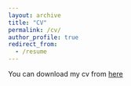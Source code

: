 ```yaml
---
layout: archive
title: "CV"
permalink: /cv/
author_profile: true
redirect_from:
  - /resume
---
```


You can download my cv from  [here](/files/cv.pdf)
